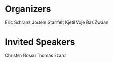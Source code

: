 # Organizers
Eric Schranz
Jostein Starrfelt
Kjetil Voje
Bas Zwaan

# Invited Speakers
Christen Bossu
Thomas Ezard
